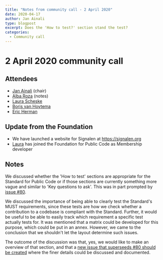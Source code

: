 ```yaml
---
title: "Notes from community call - 2 April 2020"
date: 2020-04-17
author: Jan Ainali
type: blogpost
excerpt: Does the 'How to test?' section stand the test?
categories:
  - Community call
---
```


# 2 April 2020 community call

## Attendees

* [Jan Ainali](https://publiccode.net/team/jan-ainali.html) (chair)
* [Alba Roza](https://publiccode.net/team/alba-roza.html) (notes)
* [Laura Scheske](https://publiccode.net/team/laura-scheske.html)
* [Boris van Hoytema](https://publiccode.net/team/boris-van-hoytema.html)
* [Eric Herman](https://publiccode.net/team/eric-herman.html)

## Update from the Foundation

* We have launched a website for Signalen at https://signalen.org
* [Laura](https://publiccode.net/team/laura-scheske.html) has joined the Foundation for Public Code as Membership developer

## Notes

We discussed whether the 'How to test' sections are appropriate for the Standard for Public Code or if those sections are currently something more vague and similar to 'Key questions to ask'. This was in part prompted by [issue #80](https://github.com/publiccodenet/standard/issues/80).

We discussed the importance of being able to clearly test the Standard's MUST requirements, since these tests are how we check whether a contribution to a codebase is compliant with the Standard. Further, it would be useful to be able to easily track which requirement a specific test actually tests for. It was mentioned that a matrix could be developed for this purpose, which could be put in an annex. However, we came to the conclusion that we shouldn't let the layout determine such issues.

The outcome of the discussion was that, yes, we would like to make an overview of that section, and that a [new issue that superseeds #80 should be created](https://github.com/publiccodenet/standard/issues/314) where the finer details could be discussed and documented.
